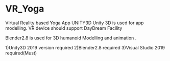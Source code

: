 # VR_Yoga
Virtual Reality based Yoga App 
 UNITY3D
 Unity 3D is used for app modelling.
 VR device should support DayDream Facility
 
 Blender2.8 is used for 3D humanoid Modelling and animation .
 
 1)Unity3D 2019 version required
 2)Blender2.8 required
 3)Visual Studio 2019 required(Must)
 
 
